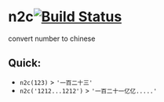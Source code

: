 # n2c[![Build Status](https://travis-ci.org/Qquanwei/n2c.svg?branch=master)](https://travis-ci.org/Qquanwei/n2c)
  convert number to chinese

## Quick:

* `n2c(123)` > `'一百二十三'`
* `n2c('1212...1212')` > `'一百二十一亿亿.....'`


